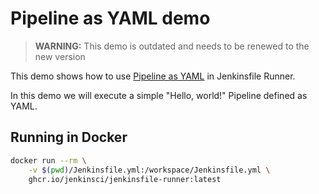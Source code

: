 # Pipeline as YAML demo

> **WARNING:** This demo is outdated and needs to be renewed to the new version

This demo shows how to use [Pipeline as YAML](https://plugins.jenkins.io/pipeline-as-yaml/) in Jenkinsfile Runner.

In this demo we will execute a simple "Hello, world!" Pipeline defined as YAML.

## Running in Docker

```bash
docker run --rm \
    -v $(pwd)/Jenkinsfile.yml:/workspace/Jenkinsfile.yml \
    ghcr.io/jenkinsci/jenkinsfile-runner:latest 
```
